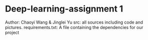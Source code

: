 # Deep-learning-assignment 1  

Author: Chaoyi Wang & Jinglei Yu
src: all sources including code and pictures.
requirements.txt: A file containing the dependencies for our project
